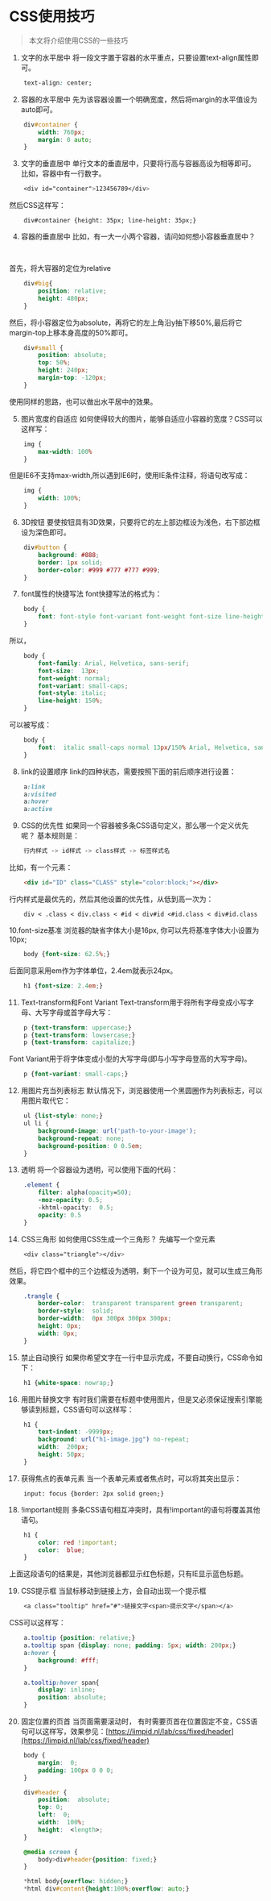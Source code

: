
# CSS使用技巧

>本文将介绍使用CSS的一些技巧

1. 文字的水平居中
将一段文字置于容器的水平重点，只要设置text-align属性即可。

``` css
    text-align: center;
```

2. 容器的水平居中
先为该容器设置一个明确宽度，然后将margin的水平值设为auto即可。
``` css
    div#container {
        width: 760px;
        margin: 0 auto;
    }
```

3. 文字的垂直居中
单行文本的垂直居中，只要将行高与容器高设为相等即可。
比如，容器中有一行数字。
``` css
    <div id="container">123456789</div>
```

然后CSS这样写：
``` csss
    div#container {height: 35px; line-height: 35px;}
```

4. 容器的垂直居中
比如，有一大一小两个容器，请问如何想小容器垂直居中？
``` css
    
```
首先，将大容器的定位为relative
``` css
    div#big{
        position: relative;
        height: 480px;
    }
```
然后，将小容器定位为absolute，再将它的左上角沿y抽下移50%,最后将它margin-top上移本身高度的50%即可。

``` css
    div#small {
        position: absolute;
        top: 50%;
        height: 240px;
        margin-top: -120px;
    }
```
使用同样的思路，也可以做出水平居中的效果。

5. 图片宽度的自适应
如何使得较大的图片，能够自适应小容器的宽度？CSS可以这样写：
``` css
    img {
        max-width: 100%
    }
```
但是IE6不支持max-width,所以遇到IE6时，使用IE条件注释，将语句改写成：
``` css
    img {
        width: 100%;
    }
```

6. 3D按钮
要使按钮具有3D效果，只要将它的左上部边框设为浅色，右下部边框设为深色即可。
``` CSS
    div#button {
        background: #888;
        border: 1px solid;
        border-color: #999 #777 #777 #999;
    }
```

7. font属性的快捷写法
font快捷写法的格式为：
``` css
    body {
        font: font-style font-variant font-weight font-size line-height font-family;
    }
```
所以，
``` css
    body {
        font-family: Arial, Helvetica, sans-serif;
        font-size:  13px;
        font-weight: normal;
        font-variant: small-caps;
        font-style: italic;
        line-height: 150%;
    } 
```
可以被写成：
```css
    body {
        font:  italic small-caps normal 13px/150% Arial, Helvetica, sans-serif;
    }
```

8. link的设置顺序
link的四种状态，需要按照下面的前后顺序进行设置：
```css
    a:link
    a:visited
    a:hover
    a:active
```

9. CSS的优先性
如果同一个容器被多条CSS语句定义，那么哪一个定义优先呢？
基本规则是：
```css
    行内样式 -> id样式 -> class样式 -> 标签样式名
```

比如，有一个元素：
``` html
    <div id="ID" class="CLASS" style="color:block;"></div>
```
行内样式是最优先的，然后其他设置的优先性，从低到高一次为：
```
    div < .class < div.class < #id < div#id <#id.class < div#id.class
```

10.font-size基准
浏览器的缺省字体大小是16px, 你可以先将基准字体大小设置为10px;
``` css
    body {font-size: 62.5%;}
```

后面同意采用em作为字体单位，2.4em就表示24px。
``` css
    h1 {font-size: 2.4em;}
```

11. Text-transform和Font Variant
Text-transform用于将所有字母变成小写字母、大写字母或首字母大写：
``` css
    p {text-transform: uppercase;}
    p {text-transform: lowsercase;}
    p {text-transform: capitalize;}
```
Font Variant用于将字体变成小型的大写字母(即与小写字母登高的大写字母)。
``` css
    p {font-variant: small-caps;}
```

12. 用图片充当列表标志
默认情况下，浏览器使用一个黑圆圈作为列表标志，可以用图片取代它：
``` css
    ul {list-style: none;}
    ul li {
        background-image: url('path-to-your-image');
        background-repeat: none;
        background-position: 0 0.5em;
    }
```

13. 透明
将一个容器设为透明，可以使用下面的代码：
``` css
    .element {
        filter: alpha(opacity=50);
        -moz-opacity: 0.5;
        -khtml-opacity:  0.5;
        opacity: 0.5
    }
```

14. CSS三角形
如何使用CSS生成一个三角形？
先编写一个空元素
``` css
    <div class="triangle"></div>
```
然后，将它四个框中的三个边框设为透明，剩下一个设为可见，就可以生成三角形效果。
``` css
    .trangle {
        border-color:  transparent transparent green transparent;
        border-style:  solid;
        border-width:  0px 300px 300px 300px;
        height: 0px;
        width: 0px;
    }
```

15. 禁止自动换行
如果你希望文字在一行中显示完成，不要自动换行，CSS命令如下：
``` css
    h1 {white-space: nowrap;}
```

16. 用图片替换文字
有时我们需要在标题中使用图片，但是又必须保证搜索引擎能够读到标题，CSS语句可以这样写：
``` css
    h1 {
        text-indent: -9999px;
        background: url("h1-image.jpg") no-repeat;
        width:  200px;
        height: 50px;
    }
```

17. 获得焦点的表单元素
当一个表单元素或者焦点时，可以将其突出显示：
```
    input: focus {border: 2px solid green;}
```

18. !important规则
多条CSS语句相互冲突时，具有!important的语句将覆盖其他语句。
``` css
    h1 {
        color: red !important;
        color:  blue;
    }
```
上面这段语句的结果是，其他浏览器都显示红色标题，只有IE显示蓝色标题。

19. CSS提示框
当鼠标移动到链接上方，会自动出现一个提示框
``` css
    <a class="tooltip" href="#">链接文字<span>提示文字</span></a>
```

CSS可以这样写：
``` css
    a.tooltip {position: relative;}
    a.tooltip span {display: none; padding: 5px; width: 200px;}
    a:hover {
        background: #fff;
    }

    a.tooltip:hover span{
        display: inline;
        position: absolute;
    }
```
20. 固定位置的页首
当页面需要滚动时， 有时需要页首在位置固定不变，CSS语句可以这样写，效果参见：[https://limpid.nl/lab/css/fixed/header](https://limpid.nl/lab/css/fixed/header)

``` css
    body {
        margin:  0; 
        padding: 100px 0 0 0;
    }

    div#header {
        position:  absolute;
        top: 0;
        left:  0;
        width:  100%;
        height:  <length>;
    }

    @media screen {
        body>div#header{position: fixed;}
    }

    *html body{overflow: hidden;}
    *html div#content{height:100%;overflow: auto;}
